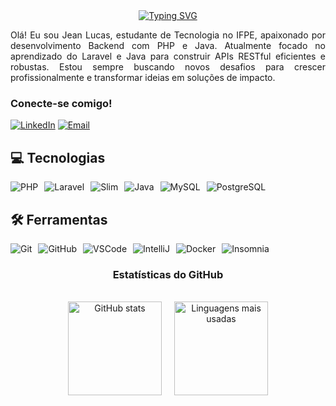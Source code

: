 <div align="center">
  <a href="https://git.io/typing-svg">
    <img src="https://readme-typing-svg.demolab.com?font=Fira+Code&weight=500&size=22&pause=1000&color=c72c3b&center=true&vCenter=true&random=false&width=524&lines=%E2%8A%B9+Bem-vindo+ao+meu+perfil!+%E2%8A%B9" alt="Typing SVG">
  </a>
</div>

<p align="justify">
Olá! Eu sou Jean Lucas, estudante de Tecnologia no IFPE, apaixonado por desenvolvimento Backend com PHP e Java. Atualmente focado no aprendizado do Laravel e Java para construir APIs RESTful eficientes e robustas. Estou sempre buscando novos desafios para crescer profissionalmente e transformar ideias em soluções de impacto.
</p>

<h3 align="left">Conecte-se comigo!</h3>


[![LinkedIn](https://img.shields.io/badge/LinkedIn-c72c3b?style=for-the-badge&logo=linkedin&logoColor=white)](https://www.linkedin.com/in/jeanlucasdelimacruz/) <!-- Se não tiver, pode remover -->
[![Email](https://img.shields.io/badge/Email-c72c3b?style=for-the-badge&logo=gmail&logoColor=white)](mailto:jeanlucas091410@gmail.com)



## 💻 Tecnologias  


<div style="display: flex; flex-wrap: wrap; gap: 10px;">
  <img src="https://img.shields.io/badge/PHP-777BB4?style=for-the-badge&logo=php&logoColor=white" alt="PHP"/>
  <img src="https://img.shields.io/badge/Laravel-FF2D20?style=for-the-badge&logo=laravel&logoColor=white" alt="Laravel"/>
  <img src="https://img.shields.io/badge/Slim_Framework-74B6EC?style=for-the-badge&logo=php&logoColor=white" alt="Slim"/>
  <img src="https://img.shields.io/badge/Java-007396?style=for-the-badge&logo=java&logoColor=white" alt="Java"/>
  <img src="https://img.shields.io/badge/MySQL-4479A1?style=for-the-badge&logo=mysql&logoColor=white" alt="MySQL"/>
  <img src="https://img.shields.io/badge/PostgreSQL-316192?style=for-the-badge&logo=postgresql&logoColor=white" alt="PostgreSQL"/>

  

</div>


## 🛠️ Ferramentas
<div style="display: flex; flex-wrap: wrap; gap: 10px;">
  <img src="https://img.shields.io/badge/Git-F05032?style=for-the-badge&logo=git&logoColor=white" alt="Git"/>
<img src="https://img.shields.io/badge/GitHub-181717?style=for-the-badge&logo=github&logoColor=white" alt="GitHub"/>
<img src="https://img.shields.io/badge/VSCode-007ACC?style=for-the-badge&logo=visual-studio-code&logoColor=white" alt="VSCode"/>
<img src="https://img.shields.io/badge/IntelliJ_IDEA-000000?style=for-the-badge&logo=intellij-idea&logoColor=white" alt="IntelliJ"/>
<img src="https://img.shields.io/badge/Docker-2496ED?style=for-the-badge&logo=docker&logoColor=white" alt="Docker"/>
<img src="https://img.shields.io/badge/Insomnia-4000BF?style=for-the-badge&logo=insomnia&logoColor=white" alt="Insomnia"/>

</div>




<div style="text-align: center;">
  <h3>Estatísticas do GitHub</h3>
  <br>
  <div style="display: flex; justify-content: center; gap: 20px; align-items: center;">
    <img src="https://github-readme-stats.vercel.app/api?username=JeanLucas05&show_icons=true&include_all_commits=true&count_private=false&bg_color=000000&title_color=c72c3b&text_color=FFFFFF" alt="GitHub stats" style="height: 150px;" />

  <a href="https://github.com/JeanLucas05" style="display: inline-block;">
      <img src="https://github-readme-stats.vercel.app/api/top-langs/?username=JeanLucas05&line_height=10&card_width=290&layout=compact&count_private=true&langs_count=4&show_icons=true&title_color=c72c3b&bg_color=000000&text_color=FFFFFF&border_radius=3&border_color=c72c3b" alt="Linguagens mais usadas" style="height: 150px;" />
    </a>
  </div>
</div>



